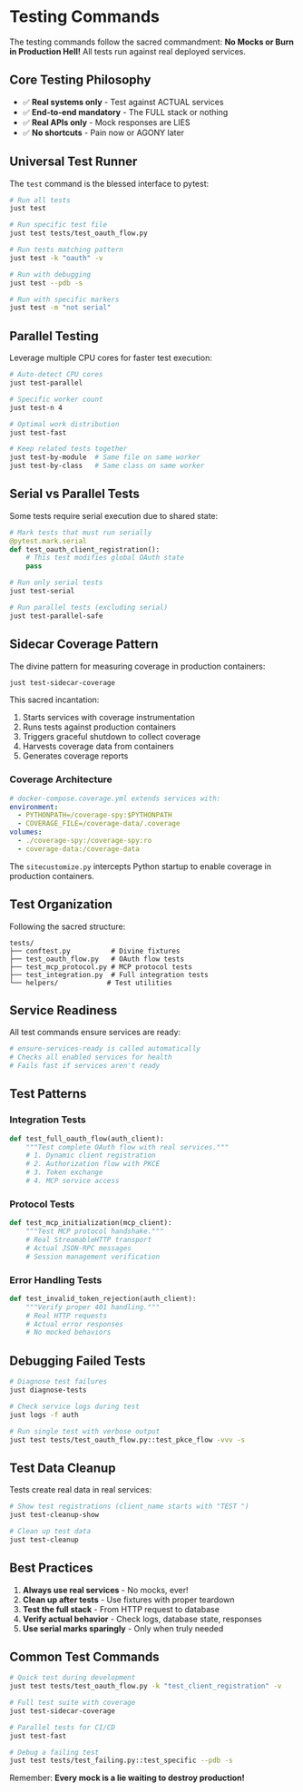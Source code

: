 # Testing Commands

The testing commands follow the sacred commandment: **No Mocks or Burn in Production Hell!** All tests run against real deployed services.

## Core Testing Philosophy

- ✅ **Real systems only** - Test against ACTUAL services
- ✅ **End-to-end mandatory** - The FULL stack or nothing
- ✅ **Real APIs only** - Mock responses are LIES
- ✅ **No shortcuts** - Pain now or AGONY later

## Universal Test Runner

The `test` command is the blessed interface to pytest:

```bash
# Run all tests
just test

# Run specific test file
just test tests/test_oauth_flow.py

# Run tests matching pattern
just test -k "oauth" -v

# Run with debugging
just test --pdb -s

# Run with specific markers
just test -m "not serial"
```

## Parallel Testing

Leverage multiple CPU cores for faster test execution:

```bash
# Auto-detect CPU cores
just test-parallel

# Specific worker count
just test-n 4

# Optimal work distribution
just test-fast

# Keep related tests together
just test-by-module  # Same file on same worker
just test-by-class   # Same class on same worker
```

## Serial vs Parallel Tests

Some tests require serial execution due to shared state:

```python
# Mark tests that must run serially
@pytest.mark.serial
def test_oauth_client_registration():
    # This test modifies global OAuth state
    pass
```

```bash
# Run only serial tests
just test-serial

# Run parallel tests (excluding serial)
just test-parallel-safe
```

## Sidecar Coverage Pattern

The divine pattern for measuring coverage in production containers:

```bash
just test-sidecar-coverage
```

This sacred incantation:
1. Starts services with coverage instrumentation
2. Runs tests against production containers
3. Triggers graceful shutdown to collect coverage
4. Harvests coverage data from containers
5. Generates coverage reports

### Coverage Architecture

```yaml
# docker-compose.coverage.yml extends services with:
environment:
  - PYTHONPATH=/coverage-spy:$PYTHONPATH
  - COVERAGE_FILE=/coverage-data/.coverage
volumes:
  - ./coverage-spy:/coverage-spy:ro
  - coverage-data:/coverage-data
```

The `sitecustomize.py` intercepts Python startup to enable coverage in production containers.

## Test Organization

Following the sacred structure:

```
tests/
├── conftest.py          # Divine fixtures
├── test_oauth_flow.py   # OAuth flow tests
├── test_mcp_protocol.py # MCP protocol tests
├── test_integration.py  # Full integration tests
└── helpers/            # Test utilities
```

## Service Readiness

All test commands ensure services are ready:

```python
# ensure-services-ready is called automatically
# Checks all enabled services for health
# Fails fast if services aren't ready
```

## Test Patterns

### Integration Tests
```python
def test_full_oauth_flow(auth_client):
    """Test complete OAuth flow with real services."""
    # 1. Dynamic client registration
    # 2. Authorization flow with PKCE
    # 3. Token exchange
    # 4. MCP service access
```

### Protocol Tests
```python
def test_mcp_initialization(mcp_client):
    """Test MCP protocol handshake."""
    # Real StreamableHTTP transport
    # Actual JSON-RPC messages
    # Session management verification
```

### Error Handling Tests
```python
def test_invalid_token_rejection(auth_client):
    """Verify proper 401 handling."""
    # Real HTTP requests
    # Actual error responses
    # No mocked behaviors
```

## Debugging Failed Tests

```bash
# Diagnose test failures
just diagnose-tests

# Check service logs during test
just logs -f auth

# Run single test with verbose output
just test tests/test_oauth_flow.py::test_pkce_flow -vvv -s
```

## Test Data Cleanup

Tests create real data in real services:

```bash
# Show test registrations (client_name starts with "TEST ")
just test-cleanup-show

# Clean up test data
just test-cleanup
```

## Best Practices

1. **Always use real services** - No mocks, ever!
2. **Clean up after tests** - Use fixtures with proper teardown
3. **Test the full stack** - From HTTP request to database
4. **Verify actual behavior** - Check logs, database state, responses
5. **Use serial marks sparingly** - Only when truly needed

## Common Test Commands

```bash
# Quick test during development
just test tests/test_oauth_flow.py -k "test_client_registration" -v

# Full test suite with coverage
just test-sidecar-coverage

# Parallel tests for CI/CD
just test-fast

# Debug a failing test
just test tests/test_failing.py::test_specific --pdb -s
```

Remember: **Every mock is a lie waiting to destroy production!**
